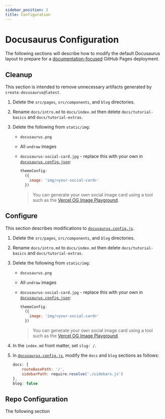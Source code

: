```yaml
---
sidebar_position: 2
title: Configuration
---
```


# Docusaurus Configuration

The following sections will describe how to modify the default Docusaurus layout to prepare for a [documentation-focused](https://docusaurus.io/docs/docs-introduction#docs-only-mode) GitHub Pages deployment.

## Cleanup

This section is intended to remove unnecessary artifacts generated by `create-docusaurus@latest`.

1. Delete  the `src/pages`, `src/components`, and `blog` directories.

2. Rename `docs/intro.md` to `docs/index.md` then delete `docs/tutorial-basics` and `docs/tutorial-extras`.

3. Delete the following from `static/img`:
    * `docusaurus.png`
    * All `undraw` images
    * `docusaurus-social-card.jpg` - replace this with your own in [`docusaurus.config.json`](../docusaurus.config.js#L65):

      ```js
      themeConfig:
        ({
          image: 'img/<your-social-card>'
        })
      ```

      > You can generate your own social image card using a tool such as the [Vercel OG Image Playground](https://og-playground.vercel.app/).

## Configure

This section describes modifications to [`docusaurus.config.js`](../docusaurus.config.js).

1. Delete the `src/pages`, `src/components`, and `blog` directories.

2. Rename `docs/intro.md` to `docs/index.md` then delete `docs/tutorial-basics` and `docs/tutorial-extras`.

3. Delete the following from `static/img`:
    * `docusaurus.png`
    * All `undraw` images
    * `docusaurus-social-card.jpg` - replace this with your own in [`docusaurus.config.json`](../docusaurus.config.js#L65):

      ```js
      themeConfig:
        ({
          image: 'img/<your-social-card>'
        })
      ```

      > You can generate your own social image card using a tool such as the [Vercel OG Image Playground](https://og-playground.vercel.app/).

4. In the `index.md` front matter, set `slug: /`.

5. In [`docusaurus.config.js`](../docusaurus.config.js#L40), modify the `docs` and `blog` sections as follows:

    ```js
    docs: {
        routeBasePath: '/',
        sidebarPath: require.resolve('./sidebars.js')
    },
    blog: false
    ```

## Repo Configuration

The following section 